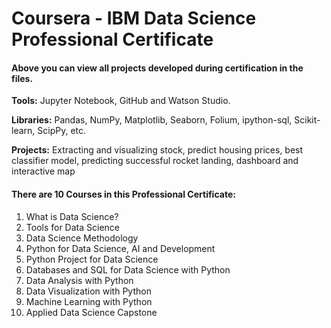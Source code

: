 # Coursera - IBM Data Science Professional Certificate

#### Above you can view all projects developed during certification in the files.


**Tools:** Jupyter Notebook, GitHub and Watson Studio.

**Libraries:** Pandas, NumPy, Matplotlib, Seaborn, Folium, ipython-sql, Scikit-learn, ScipPy, etc.

**Projects:** Extracting and visualizing stock, predict housing prices, best classifier model, predicting successful rocket landing, dashboard and interactive map

#### There are 10 Courses in this Professional Certificate:

1.  What is Data Science?
2.  Tools for Data Science
3.  Data Science Methodology
4.  Python for Data Science, AI and Development
5.  Python Project for Data Science
6.  Databases and SQL for Data Science with Python
7.  Data Analysis with Python
8.  Data Visualization with Python
9.  Machine Learning with Python
10. Applied Data Science Capstone
